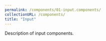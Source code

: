```yaml
---
permalink: /components/01-input.components/
collectionURL: /components/
title: "Input"
---
```


Description of input components.


